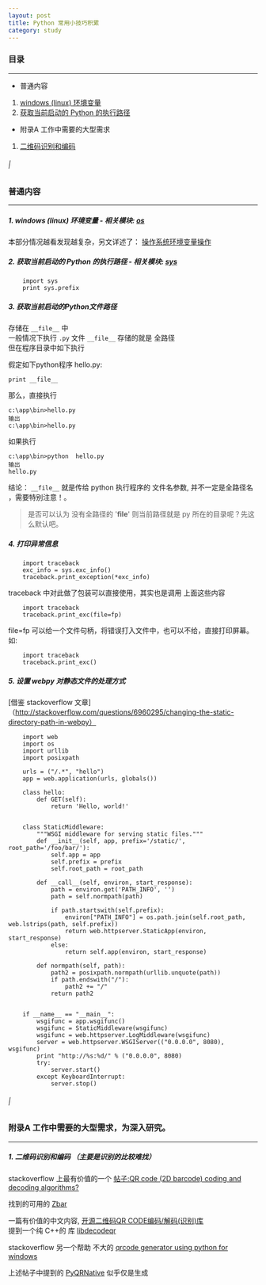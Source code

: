 ```yaml
---
layout: post
title: Python 常用小技巧积累
category: study
---
```




### 目录

---

* 普通内容  
1. [windows \(linux\) 环境变量](#N1)  
2. [获取当前启动的 Python 的执行路径](#N2)

* 附录A 工作中需要的大型需求  
1. [二维码识别和编码](#A1)

###### |

### 普通内容

---

##### 1. <span id="N1"/> windows \(linux\) 环境变量    - 相关模块: [os][] 

本部分情况越看发现越复杂，另文详述了： [操作系统环境变量操作](windows-environment-variables.html)

##### 2. <span id="N2"/> 获取当前启动的 Python 的执行路径    - 相关模块: [sys][] 

        import sys
        print sys.prefix


[os]:http://docs.python.org/release/3.1.5/library/os.html
[sys]:http://docs.python.org/release/3.1.5/library/sys.html

##### 3. <span id="N3"/> 获取当前启动的Python文件路径

存储在 `__file__`  中  
一般情况下执行 `.py` 文件 `__file__` 存储的就是 全路径  
但在程序目录中如下执行  

假定如下python程序 hello.py:

    print __file__
    
那么，直接执行

    c:\app\bin>hello.py
    输出
    c:\app\bin>hello.py
    
如果执行
    
    c:\app\bin>python  hello.py
    输出
    hello.py    
    
结论： `__file__`  就是传给 python 执行程序的 文件名参数, 并不一定是全路径名 ，需要特别注意！。

> 是否可以认为 没有全路径的 '__file__' 则当前路径就是 py 所在的目录呢？先这么默认吧。

##### 4. <span id="N4"/> 打印异常信息

        import traceback
        exc_info = sys.exc_info()
        traceback.print_exception(*exc_info)

traceback 中对此做了包装可以直接使用，其实也是调用 上面这些内容

        import traceback
        traceback.print_exc(file=fp)
        
file=fp 可以给一个文件句柄，将错误打入文件中，也可以不给，直接打印屏幕。如:

        import traceback
        traceback.print_exc()

##### 5. <span id="N5"/> 设置 webpy 对静态文件的处理方式

[借鉴 stackoverflow 文章]（http://stackoverflow.com/questions/6960295/changing-the-static-directory-path-in-webpy）

        import web
        import os
        import urllib
        import posixpath
        
        urls = ("/.*", "hello")
        app = web.application(urls, globals())
        
        class hello:
            def GET(self):
                return 'Hello, world!'
        
        
        class StaticMiddleware:
            """WSGI middleware for serving static files."""
            def __init__(self, app, prefix='/static/', root_path='/foo/bar/'):
                self.app = app
                self.prefix = prefix
                self.root_path = root_path
        
            def __call__(self, environ, start_response):
                path = environ.get('PATH_INFO', '')
                path = self.normpath(path)
        
                if path.startswith(self.prefix):
                    environ["PATH_INFO"] = os.path.join(self.root_path, web.lstrips(path, self.prefix))
                    return web.httpserver.StaticApp(environ, start_response)
                else:
                    return self.app(environ, start_response)
        
            def normpath(self, path):
                path2 = posixpath.normpath(urllib.unquote(path))
                if path.endswith("/"):
                    path2 += "/"
                return path2
        
        
        if __name__ == "__main__":
            wsgifunc = app.wsgifunc()
            wsgifunc = StaticMiddleware(wsgifunc)
            wsgifunc = web.httpserver.LogMiddleware(wsgifunc)
            server = web.httpserver.WSGIServer(("0.0.0.0", 8080), wsgifunc)
            print "http://%s:%d/" % ("0.0.0.0", 8080)
            try:
                server.start()
            except KeyboardInterrupt:
                server.stop()         


###### |

### 附录A 工作中需要的大型需求，为深入研究。

---

#####  <span id="A1" /> 1. 二维码识别和编码 （主要是识别的比较难找）

stackoverflow 上最有价值的一个  [帖子:QR code \(2D barcode\) coding and decoding algorithms?](http://stackoverflow.com/questions/231741/qr-code-2d-barcode-coding-and-decoding-algorithms)

找到的可用的  [Zbar](http://zbar.sourceforge.net/) 

一篇有价值的中文内容, [开源二维码QR CODE编码/解码\(识别\)库](http://www.360doc.com/content/10/1215/16/1378815_78394188.shtml)  
提到一个纯 C++的 库  [libdecodeqr](http://trac.koka-in.org/libdecodeqr) 

stackoverflow 另一个帮助 不大的 [qrcode generator using python for windows](http://stackoverflow.com/questions/3888125/qrcode-generator-using-python-for-windows)

上述帖子中提到的  [PyQRNative](http://code.google.com/p/pyqrnative/source/browse/trunk/pyqrnative/src/PyQRNative.py) 似乎仅是生成

